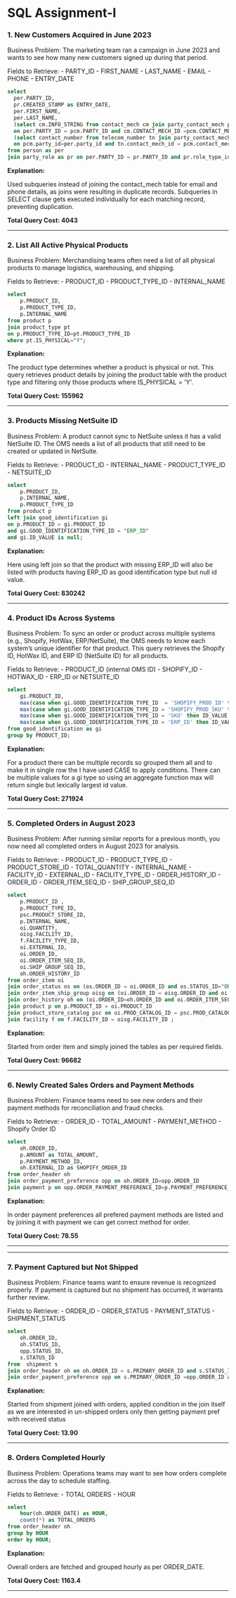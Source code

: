 <h1>SQL Assignment-I</h1>

<p><h3>1. New Customers Acquired in June 2023</h3>
Business Problem:
The marketing team ran a campaign in June 2023 and wants to see how many new customers signed up during that period.
</p>
Fields to Retrieve:
- PARTY_ID
- FIRST_NAME
- LAST_NAME
- EMAIL
- PHONE
- ENTRY_DATE

```sql
select 
  per.PARTY_ID, 
  pr.CREATED_STAMP as ENTRY_DATE,
  per.FIRST_NAME,
  per.LAST_NAME,
  (select cm.INFO_STRING from contact_mech cm join party_contact_mech pcm 
  on per.PARTY_ID = pcm.PARTY_ID and cm.CONTACT_MECH_ID =pcm.CONTACT_MECH_ID and CONTACT_MECH_TYPE_ID ='EMAIL_ADDRESS' limit 1) as EMAIL,
  (select contact_number from telecom_number tn join party_contact_mech pcm  
  on pcm.party_id=per.party_id and tn.contact_mech_id = pcm.contact_mech_id limit 1) as PHONE
from person as per
join party_role as pr on per.PARTY_ID = pr.PARTY_ID and pr.role_type_id = 'CUSTOMER' and pr.CREATED_STAMP < "2023-07-01" and pr.CREATED_STAMP>="2023-06-01";
```
**Explanation:** 
<p> Used subqueries instead of joining the contact_mech table for email and phone details, as joins were resulting in duplicate records. Subqueries in SELECT clause gets executed individually for each matching record, preventing duplication.</p>

**Total Query Cost: 4043**
<hr>

<p><h3>2. List All Active Physical Products</h3>
Business Problem:
Merchandising teams often need a list of all physical products to manage logistics, warehousing, and shipping.
</p>
Fields to Retrieve:
- PRODUCT_ID
- PRODUCT_TYPE_ID
- INTERNAL_NAME

```sql
select 
    p.PRODUCT_ID, 
    p.PRODUCT_TYPE_ID, 
    p.INTERNAL_NAME 
from product p  
join product_type pt 
on p.PRODUCT_TYPE_ID=pt.PRODUCT_TYPE_ID
where pt.IS_PHYSICAL="Y";
```
**Explanation:** 
<p>The product type determines whether a product is physical or not. This query retrieves product details by joining the product table with the product type and filtering only those products where IS_PHYSICAL = 'Y'.</p>

**Total Query Cost: 155962**
<hr>

<p><h3>3. Products Missing NetSuite ID</h3>
Business Problem:
A product cannot sync to NetSuite unless it has a valid NetSuite ID. The OMS needs a list of all products that still need to be created or updated in NetSuite.
</p>
Fields to Retrieve:
- PRODUCT_ID
- INTERNAL_NAME
- PRODUCT_TYPE_ID
- NETSUITE_ID

```sql
select 
    p.PRODUCT_ID, 
    p.INTERNAL_NAME, 
    p.PRODUCT_TYPE_ID
from product p 
left join good_identification gi 
on p.PRODUCT_ID = gi.PRODUCT_ID  
and gi.GOOD_IDENTIFICATION_TYPE_ID = "ERP_ID"
and gi.ID_VALUE is null;
```
**Explanation:** 
<p>Here using left join so that the product with missing ERP_ID will also be listed with products having ERP_ID as good identification type but null id value.</p>

**Total Query Cost: 830242**
<hr>

<p><h3>4. Product IDs Across Systems</h3>
Business Problem:
To sync an order or product across multiple systems (e.g., Shopify, HotWax, ERP/NetSuite), the OMS needs to know each system’s unique identifier for that product. This query retrieves the Shopify ID, HotWax ID, and ERP ID (NetSuite ID) for all products.
</p>
Fields to Retrieve:
- PRODUCT_ID (internal OMS ID)
- SHOPIFY_ID
- HOTWAX_ID
- ERP_ID or NETSUITE_ID 

```sql
select 
    gi.PRODUCT_ID,
    max(case when gi.GOOD_IDENTIFICATION_TYPE_ID  = 'SHOPIFY_PROD_ID' then ID_VALUE end) as SHOPIFY_PROD_ID,
    max(case when gi.GOOD_IDENTIFICATION_TYPE_ID = 'SHOPIFY_PROD_SKU' then ID_VALUE end) as SHOPIFY_PROD_SKU,
    max(case when gi.GOOD_IDENTIFICATION_TYPE_ID = 'SKU' then ID_VALUE end) as SKU,
    max(case when gi.GOOD_IDENTIFICATION_TYPE_ID = 'ERP_ID' then ID_VALUE end) as ERP_ID
from good_identification as gi
group by PRODUCT_ID;
```
**Explanation:** 
<p>For a product there can be multiple records so grouped them all and to make it in single row the I have used CASE to apply conditions. There can be multiple values for a gi type so using an aggregate function max will return single but lexically largest id value.</p>

**Total Query Cost: 271924**
<hr>

<p><h3>5. Completed Orders in August 2023</h3>
Business Problem:
After running similar reports for a previous month, you now need all completed orders in August 2023 for analysis.
</p>
Fields to Retrieve:
- PRODUCT_ID
- PRODUCT_TYPE_ID
- PRODUCT_STORE_ID
- TOTAL_QUANTITY
- INTERNAL_NAME
- FACILITY_ID
- EXTERNAL_ID
- FACILITY_TYPE_ID
- ORDER_HISTORY_ID
- ORDER_ID
- ORDER_ITEM_SEQ_ID
- SHIP_GROUP_SEQ_ID

```sql
select 
    p.PRODUCT_ID ,
    p.PRODUCT_TYPE_ID,
    psc.PRODUCT_STORE_ID,
    p.INTERNAL_NAME,
    oi.QUANTITY,
    oisg.FACILITY_ID,
    f.FACILITY_TYPE_ID,
    oi.EXTERNAL_ID,
    oi.ORDER_ID,
    oi.ORDER_ITEM_SEQ_ID,
    oi.SHIP_GROUP_SEQ_ID,
    oh.ORDER_HISTORY_ID 
from order_item oi
join order_status os on (os.ORDER_ID = oi.ORDER_ID and os.STATUS_ID="ORDER_COMPLETED" and (os.STATUS_DATETIME > "2023-08-01" and os.STATUS_DATETIME<"2023-09-01"))
join order_item_ship_group oisg on (oi.ORDER_ID = oisg.ORDER_ID and oi.SHIP_GROUP_SEQ_ID = oisg.SHIP_GROUP_SEQ_ID)
join order_history oh on (oi.ORDER_ID=oh.ORDER_ID and oi.ORDER_ITEM_SEQ_ID= oh.ORDER_ITEM_SEQ_ID and oi.SHIP_GROUP_SEQ_ID= oh.SHIP_GROUP_SEQ_ID)
join product p on p.PRODUCT_ID = oi.PRODUCT_ID
join product_store_catalog psc on oi.PROD_CATALOG_ID = psc.PROD_CATALOG_ID
join facility f on f.FACILITY_ID = oisg.FACILITY_ID ;

```
**Explanation:** 
<p>
  Started from order item and simply joined the tables as per required fields. 
</p>

**Total Query Cost: 96682**
<hr>

<p><h3>6. Newly Created Sales Orders and Payment Methods</h3>
Business Problem:
   Finance teams need to see new orders and their payment methods for reconciliation and fraud checks.
</p>
Fields to Retrieve:
- ORDER_ID
- TOTAL_AMOUNT
- PAYMENT_METHOD
- Shopify Order ID

```sql
select
    oh.ORDER_ID,
    p.AMOUNT as TOTAL_AMOUNT,
    p.PAYMENT_METHOD_ID, 
    oh.EXTERNAL_ID as SHOPIFY_ORDER_ID
from order_header oh 
join order_payment_preference opp on oh.ORDER_ID=opp.ORDER_ID
join payment p on opp.ORDER_PAYMENT_PREFERENCE_ID=p.PAYMENT_PREFERENCE_ID;
```
**Explanation:** 
<p>
  In order payment preferences all prefered payment methods are listed and by joining it with payment we can get correct method for order.
</p>

**Total Query Cost: 78.55**
<hr>
<hr>

<p><h3>7. Payment Captured but Not Shipped</h3>
Business Problem:
 Finance teams want to ensure revenue is recognized properly. If payment is captured but no shipment has occurred, it warrants further review.
</p>
Fields to Retrieve:
- ORDER_ID
- ORDER_STATUS
- PAYMENT_STATUS
- SHIPMENT_STATUS

```sql
select 
    oh.ORDER_ID,
    oh.STATUS_ID,
    opp.STATUS_ID,
    s.STATUS_ID 
from  shipment s 
join order_header oh on oh.ORDER_ID = s.PRIMARY_ORDER_ID and s.STATUS_ID!="SHIPMENT_SHIPPED"
join order_payment_preference opp on s.PRIMARY_ORDER_ID =opp.ORDER_ID and opp.STATUS_ID="PMNT_RECEIVED";
```
**Explanation:** 
<p>
  Started from shipment joined with orders, applied condition in the join itself as we are interested in un-shipped orders only then getting payment pref with received status
</p>

**Total Query Cost: 13.90**
<hr>

<p><h3>8. Orders Completed Hourly</h3>
Business Problem:
  Operations teams may want to see how orders complete across the day to schedule staffing.
</p>
Fields to Retrieve:
- TOTAL ORDERS
- HOUR

```sql
select 
    hour(oh.ORDER_DATE) as HOUR, 
    count(*) as TOTAL_ORDERS 
from order_header oh 
group by HOUR 
order by HOUR;
```
**Explanation:** 
<p>
Overall orders are fetched and grouped hourly as per ORDER_DATE.
</p>

**Total Query Cost: 1163.4**
<hr>
